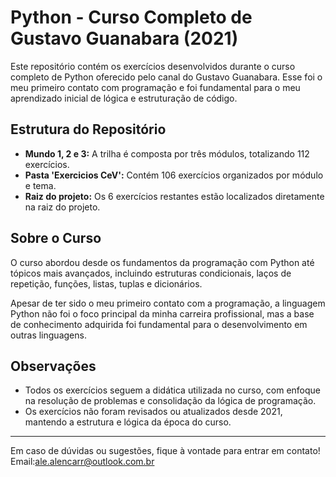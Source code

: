 # Python - Curso Completo de Gustavo Guanabara (2021)

Este repositório contém os exercícios desenvolvidos durante o curso completo de Python oferecido pelo canal do Gustavo Guanabara. Esse foi o meu primeiro contato com programação e foi fundamental para o meu aprendizado inicial de lógica e estruturação de código.

## Estrutura do Repositório

* **Mundo 1, 2 e 3:** A trilha é composta por três módulos, totalizando 112 exercícios.
* **Pasta 'Exercicios CeV':** Contém 106 exercícios organizados por módulo e tema.
* **Raiz do projeto:** Os 6 exercícios restantes estão localizados diretamente na raiz do projeto.

## Sobre o Curso

O curso abordou desde os fundamentos da programação com Python até tópicos mais avançados, incluindo estruturas condicionais, laços de repetição, funções, listas, tuplas e dicionários.

Apesar de ter sido o meu primeiro contato com a programação, a linguagem Python não foi o foco principal da minha carreira profissional, mas a base de conhecimento adquirida foi fundamental para o desenvolvimento em outras linguagens.

## Observações

* Todos os exercícios seguem a didática utilizada no curso, com enfoque na resolução de problemas e consolidação da lógica de programação.
* Os exercícios não foram revisados ou atualizados desde 2021, mantendo a estrutura e lógica da época do curso.

---

Em caso de dúvidas ou sugestões, fique à vontade para entrar em contato! Email:ale.alencarr@outlook.com.br
